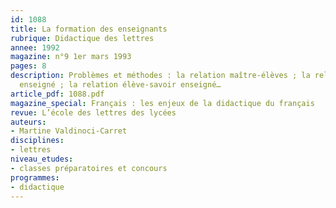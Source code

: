```yaml
---
id: 1088
title: La formation des enseignants
rubrique: Didactique des lettres
annee: 1992
magazine: n°9 1er mars 1993
pages: 8
description: Problèmes et méthodes : la relation maître-élèves ; la relation maître-savoir
  enseigné ; la relation élève-savoir enseigné…
article_pdf: 1088.pdf
magazine_special: Français : les enjeux de la didactique du français
revue: L’école des lettres des lycées
auteurs:
- Martine Valdinoci-Carret
disciplines:
- lettres
niveau_etudes:
- classes préparatoires et concours
programmes:
- didactique
---
```

